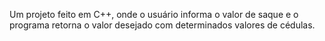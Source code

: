 Um projeto feito em C++, onde o usuário informa o valor de saque e o programa retorna o valor desejado com determinados valores de cédulas.